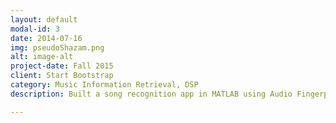 ```yaml
---
layout: default
modal-id: 3
date: 2014-07-16
img: pseudoShazam.png
alt: image-alt
project-date: Fall 2015
client: Start Bootstrap
category: Music Information Retrieval, DSP 
description: Built a song recognition app in MATLAB using Audio Fingerprinting. This algorithm was a foundation for Shazam's core algorithm. Click <a href="https://github.com/RitheshKumar/MIR/tree/master/FingerPrinting">here</a> for Github link.

---
```

